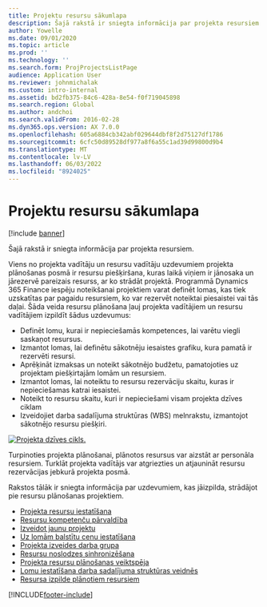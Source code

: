 ```yaml
---
title: Projektu resursu sākumlapa
description: Šajā rakstā ir sniegta informācija par projekta resursiem.
author: Yowelle
ms.date: 09/01/2020
ms.topic: article
ms.prod: ''
ms.technology: ''
ms.search.form: ProjProjectsListPage
audience: Application User
ms.reviewer: johnmichalak
ms.custom: intro-internal
ms.assetid: bd2fb375-84c6-428a-8e54-f0f719045898
ms.search.region: Global
ms.author: andchoi
ms.search.validFrom: 2016-02-28
ms.dyn365.ops.version: AX 7.0.0
ms.openlocfilehash: 605a6884cb342abf029644dbf8f2d75127df1786
ms.sourcegitcommit: 6cfc50d89528df977a8f6a55c1ad39d99800d9b4
ms.translationtype: MT
ms.contentlocale: lv-LV
ms.lasthandoff: 06/03/2022
ms.locfileid: "8924025"
---
```

# <a name="project-resourcing-home-page"></a>Projektu resursu sākumlapa

[!include [banner](../includes/banner.md)]

Šajā rakstā ir sniegta informācija par projekta resursiem.

Viens no projekta vadītāju un resursu vadītāju uzdevumiem projekta plānošanas posmā ir resursu piešķiršana, kuras laikā viņiem ir jānosaka un jārezervē pareizais resurss, ar ko strādāt projektā. Programmā Dynamics 365 Finance iespēju noteikšanai projektiem varat definēt lomas, kas tiek uzskatītas par pagaidu resursiem, ko var rezervēt noteiktai piesaistei vai tās daļai. Šāda veida resursu plānošana ļauj projekta vadītājiem un resursu vadītājiem izpildīt šādus uzdevumus:

- Definēt lomu, kurai ir nepieciešamās kompetences, lai varētu viegli saskaņot resursus.
- Izmantot lomas, lai definētu sākotnēju iesaistes grafiku, kura pamatā ir rezervēti resursi.
- Aprēķināt izmaksas un noteikt sākotnējo budžetu, pamatojoties uz projektam piešķirtajām lomām un resursiem.
- Izmantot lomas, lai noteiktu to resursu rezervāciju skaitu, kuras ir nepieciešamas katrai iesaistei.
- Noteikt to resursu skaitu, kuri ir nepieciešami visam projekta dzīves ciklam
- Izveidojiet darba sadalījuma struktūras (WBS) melnrakstu, izmantojot sākotnējo resursu piešķiri.

[![Projekta dzīves cikls.](./media/projectresourcing02-1024x812.jpg)](./media/projectresourcing02.jpg)

Turpinoties projekta plānošanai, plānotos resursus var aizstāt ar personāla resursiem. Turklāt projekta vadītājs var atgriezties un atjaunināt resursu rezervācijas jebkurā projekta posmā.

Rakstos tālāk ir sniegta informācija par uzdevumiem, kas jāizpilda, strādājot pie resursu plānošanas projektiem.

- [Projekta resursu iestatīšana](set-up-project-resources.md)
- [Resursu kompetenču pārvaldība](manage-resource-competencies.md)
- [Izveidot jaunu projektu](create-new-project.md)
- [Uz lomām balstītu cenu iestatīšana](set-up-role-based-pricing.md)
- [Projekta izveides darba grupa](create-project-team.md)
- [Resursu noslodzes sinhronizēšana](synchronize-resource-capacity.md)
- [Projekta resursu plānošanas veiktspēja](project-scheduling-performance.md)
- [Lomu iestatīšana darba sadalījuma struktūras veidnēs](set-up-roles-wbs-template.md)
- [Resursa izpilde plānotiem resursiem](resource-fulfillment-planned-resources.md)


[!INCLUDE[footer-include](../includes/footer-banner.md)]